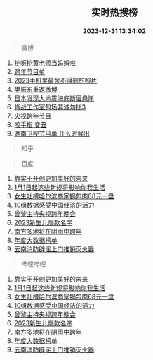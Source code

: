 <div align="center"><h2>实时热搜榜</h2><h4>2023-12-31 13:34:02</h4></div>

> 微博  

1. [挖呀挖黄老师当妈妈啦](https://s.weibo.com/weibo?q=%23%E6%8C%96%E5%91%80%E6%8C%96%E9%BB%84%E8%80%81%E5%B8%88%E5%BD%93%E5%A6%88%E5%A6%88%E5%95%A6%23&t=31&band_rank=1&Refer=top)<br />
2. [跨年节目单](https://s.weibo.com/weibo?q=%E8%B7%A8%E5%B9%B4%E8%8A%82%E7%9B%AE%E5%8D%95&t=31&band_rank=2&Refer=top)<br />
3. [2023手机里最舍不得删的照片](https://s.weibo.com/weibo?q=%232023%E6%89%8B%E6%9C%BA%E9%87%8C%E6%9C%80%E8%88%8D%E4%B8%8D%E5%BE%97%E5%88%A0%E7%9A%84%E7%85%A7%E7%89%87%23&t=31&band_rank=3&Refer=top)<br />
4. [樊振东重返微博](https://s.weibo.com/weibo?q=%E6%A8%8A%E6%8C%AF%E4%B8%9C%E9%87%8D%E8%BF%94%E5%BE%AE%E5%8D%9A&t=31&band_rank=4&Refer=top)<br />
5. [日本发现大地震海底断层悬崖](https://s.weibo.com/weibo?q=%23%E6%97%A5%E6%9C%AC%E5%8F%91%E7%8E%B0%E5%A4%A7%E5%9C%B0%E9%9C%87%E6%B5%B7%E5%BA%95%E6%96%AD%E5%B1%82%E6%82%AC%E5%B4%96%23&t=31&band_rank=5&Refer=top)<br />
6. [肖战工作室包场非诚勿扰3](https://s.weibo.com/weibo?q=%23%E8%82%96%E6%88%98%E5%B7%A5%E4%BD%9C%E5%AE%A4%E5%8C%85%E5%9C%BA%E9%9D%9E%E8%AF%9A%E5%8B%BF%E6%89%B03%23&t=31&band_rank=6&Refer=top)<br />
7. [央视跨年节目](https://s.weibo.com/weibo?q=%E5%A4%AE%E8%A7%86%E8%B7%A8%E5%B9%B4%E8%8A%82%E7%9B%AE&t=31&band_rank=7&Refer=top)<br />
8. [咬手指 变丑](https://s.weibo.com/weibo?q=%E5%92%AC%E6%89%8B%E6%8C%87%20%E5%8F%98%E4%B8%91&t=31&band_rank=8&Refer=top)<br />
9. [湖南卫视节目单 什么时候出](https://s.weibo.com/weibo?q=%E6%B9%96%E5%8D%97%E5%8D%AB%E8%A7%86%E8%8A%82%E7%9B%AE%E5%8D%95%20%E4%BB%80%E4%B9%88%E6%97%B6%E5%80%99%E5%87%BA&t=31&band_rank=9&Refer=top)<br />

> 知乎  


> 百度  

1. [靠实干开创更加美好的未来](https://www.baidu.com/s?wd=%E9%9D%A0%E5%AE%9E%E5%B9%B2%E5%BC%80%E5%88%9B%E6%9B%B4%E5%8A%A0%E7%BE%8E%E5%A5%BD%E7%9A%84%E6%9C%AA%E6%9D%A5&sa=fyb_news&rsv_dl=fyb_news)<br />
2. [1月1日起这些新规将影响你我生活](https://www.baidu.com/s?wd=1%E6%9C%881%E6%97%A5%E8%B5%B7%E8%BF%99%E4%BA%9B%E6%96%B0%E8%A7%84%E5%B0%86%E5%BD%B1%E5%93%8D%E4%BD%A0%E6%88%91%E7%94%9F%E6%B4%BB&sa=fyb_news&rsv_dl=fyb_news)<br />
3. [女生吐槽哈尔滨商家锅包肉68元一盘](https://www.baidu.com/s?wd=%E5%A5%B3%E7%94%9F%E5%90%90%E6%A7%BD%E5%93%88%E5%B0%94%E6%BB%A8%E5%95%86%E5%AE%B6%E9%94%85%E5%8C%85%E8%82%8968%E5%85%83%E4%B8%80%E7%9B%98&sa=fyb_news&rsv_dl=fyb_news)<br />
4. [10组数据感受中国经济的活力](https://www.baidu.com/s?wd=10%E7%BB%84%E6%95%B0%E6%8D%AE%E6%84%9F%E5%8F%97%E4%B8%AD%E5%9B%BD%E7%BB%8F%E6%B5%8E%E7%9A%84%E6%B4%BB%E5%8A%9B&sa=fyb_news&rsv_dl=fyb_news)<br />
5. [曾黎主持央视跨年晚会](https://www.baidu.com/s?wd=%E6%9B%BE%E9%BB%8E%E4%B8%BB%E6%8C%81%E5%A4%AE%E8%A7%86%E8%B7%A8%E5%B9%B4%E6%99%9A%E4%BC%9A&sa=fyb_news&rsv_dl=fyb_news)<br />
6. [2023新生儿爆款名字](https://www.baidu.com/s?wd=2023%E6%96%B0%E7%94%9F%E5%84%BF%E7%88%86%E6%AC%BE%E5%90%8D%E5%AD%97&sa=fyb_news&rsv_dl=fyb_news)<br />
7. [南方多地将在阴雨中跨年](https://www.baidu.com/s?wd=%E5%8D%97%E6%96%B9%E5%A4%9A%E5%9C%B0%E5%B0%86%E5%9C%A8%E9%98%B4%E9%9B%A8%E4%B8%AD%E8%B7%A8%E5%B9%B4&sa=fyb_news&rsv_dl=fyb_news)<br />
8. [年度大数据榜单](https://www.baidu.com/s?wd=%E5%B9%B4%E5%BA%A6%E5%A4%A7%E6%95%B0%E6%8D%AE%E6%A6%9C%E5%8D%95&sa=fyb_news&rsv_dl=fyb_news)<br />
9. [云南消防辟谣上门推销灭火器](https://www.baidu.com/s?wd=%E4%BA%91%E5%8D%97%E6%B6%88%E9%98%B2%E8%BE%9F%E8%B0%A3%E4%B8%8A%E9%97%A8%E6%8E%A8%E9%94%80%E7%81%AD%E7%81%AB%E5%99%A8&sa=fyb_news&rsv_dl=fyb_news)<br />

> 哔哩哔哩  

1. [靠实干开创更加美好的未来](https://www.baidu.com/s?wd=%E9%9D%A0%E5%AE%9E%E5%B9%B2%E5%BC%80%E5%88%9B%E6%9B%B4%E5%8A%A0%E7%BE%8E%E5%A5%BD%E7%9A%84%E6%9C%AA%E6%9D%A5&sa=fyb_news&rsv_dl=fyb_news)<br />
2. [1月1日起这些新规将影响你我生活](https://www.baidu.com/s?wd=1%E6%9C%881%E6%97%A5%E8%B5%B7%E8%BF%99%E4%BA%9B%E6%96%B0%E8%A7%84%E5%B0%86%E5%BD%B1%E5%93%8D%E4%BD%A0%E6%88%91%E7%94%9F%E6%B4%BB&sa=fyb_news&rsv_dl=fyb_news)<br />
3. [女生吐槽哈尔滨商家锅包肉68元一盘](https://www.baidu.com/s?wd=%E5%A5%B3%E7%94%9F%E5%90%90%E6%A7%BD%E5%93%88%E5%B0%94%E6%BB%A8%E5%95%86%E5%AE%B6%E9%94%85%E5%8C%85%E8%82%8968%E5%85%83%E4%B8%80%E7%9B%98&sa=fyb_news&rsv_dl=fyb_news)<br />
4. [10组数据感受中国经济的活力](https://www.baidu.com/s?wd=10%E7%BB%84%E6%95%B0%E6%8D%AE%E6%84%9F%E5%8F%97%E4%B8%AD%E5%9B%BD%E7%BB%8F%E6%B5%8E%E7%9A%84%E6%B4%BB%E5%8A%9B&sa=fyb_news&rsv_dl=fyb_news)<br />
5. [曾黎主持央视跨年晚会](https://www.baidu.com/s?wd=%E6%9B%BE%E9%BB%8E%E4%B8%BB%E6%8C%81%E5%A4%AE%E8%A7%86%E8%B7%A8%E5%B9%B4%E6%99%9A%E4%BC%9A&sa=fyb_news&rsv_dl=fyb_news)<br />
6. [2023新生儿爆款名字](https://www.baidu.com/s?wd=2023%E6%96%B0%E7%94%9F%E5%84%BF%E7%88%86%E6%AC%BE%E5%90%8D%E5%AD%97&sa=fyb_news&rsv_dl=fyb_news)<br />
7. [南方多地将在阴雨中跨年](https://www.baidu.com/s?wd=%E5%8D%97%E6%96%B9%E5%A4%9A%E5%9C%B0%E5%B0%86%E5%9C%A8%E9%98%B4%E9%9B%A8%E4%B8%AD%E8%B7%A8%E5%B9%B4&sa=fyb_news&rsv_dl=fyb_news)<br />
8. [年度大数据榜单](https://www.baidu.com/s?wd=%E5%B9%B4%E5%BA%A6%E5%A4%A7%E6%95%B0%E6%8D%AE%E6%A6%9C%E5%8D%95&sa=fyb_news&rsv_dl=fyb_news)<br />
9. [云南消防辟谣上门推销灭火器](https://www.baidu.com/s?wd=%E4%BA%91%E5%8D%97%E6%B6%88%E9%98%B2%E8%BE%9F%E8%B0%A3%E4%B8%8A%E9%97%A8%E6%8E%A8%E9%94%80%E7%81%AD%E7%81%AB%E5%99%A8&sa=fyb_news&rsv_dl=fyb_news)<br />
